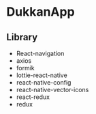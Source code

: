 # DukkanApp
## Library
- React-navigation
- axios
- formik
- lottie-react-native
- react-native-config
- react-native-vector-icons
- react-redux
- redux
